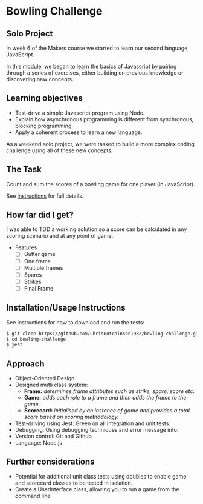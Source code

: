 # Bowling Challenge

## Solo Project

In week 6 of the Makers course we started to learn our second language, JavaScript.

In this module, we began to learn the basics of Javascript by pairing through a series of exercises, either building on previous knowledge or discovering new concepts.

## Learning objectives

- Test-drive a simple Javascript program using Node.
- Explain how asynchronous programming is different from synchronous, blocking
  programming.
- Apply a coherent process to learn a new language.

As a weekend solo project, we were tasked to build a more complex coding challenge using all of these new concepts.

## The Task

Count and sum the scores of a bowling game for one player (in JavaScript).

See [instructions](instructions.md) for full details.

## How far did I get?

I was able to TDD a working solution so a score can be calculated in any scoring scenario and at any point of game.

- Features
  - [ ] Gutter game
  - [ ] One frame
  - [ ] Multiple frames
  - [ ] Spares
  - [ ] Strikes
  - [ ] Final Frame

## Installation/Usage Instructions

See instructions for how to download and run the tests:

```sh
$ git clone https://github.com/ChrisHutchinson1982/bowling-challenge.git
$ cd bowling-challenge
$ jest
```

## Approach

- Object-Oriented Design
- Designed mutli class system:
  - **Frame:** _determines frame attributes such as strike, spare, score etc._
  - **Game:** _adds each role to a frame and then adds the frame to the game._
  - **Scorecard:** _initialised by an instance of game and provides a total score based on scoring methodology._
- Test-driving using Jest: Green on all integration and unit tests.
- Debugging: Using debugging techniques and error message info.
- Version control: Git and Github
- Language: Node.js

## Further considerations

- Potential for additional unit class tests using doubles to enable game and scorecard classes to be tested in isolation.
- Create a UserInterface class, allowing you to run a game from the command line.
